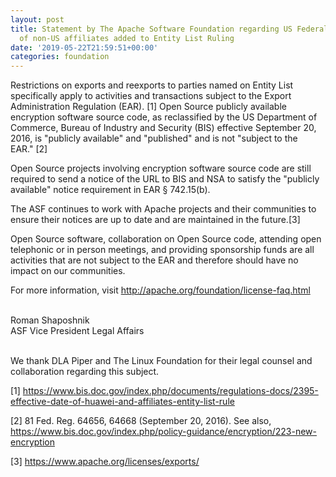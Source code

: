 ```yaml
---
layout: post
title: Statement by The Apache Software Foundation regarding US Federal Register Notice
  of non-US affiliates added to Entity List Ruling
date: '2019-05-22T21:59:51+00:00'
categories: foundation
---
```

<div>Restrictions on exports and reexports to parties named on Entity List specifically apply to activities and transactions subject to the Export Administration Regulation (EAR). [1] Open Source publicly available encryption software source code, as reclassified by the US Department of Commerce, Bureau of Industry and Security (BIS) effective September 20, 2016, is &quot;publicly available&quot; and &quot;published&quot; and is not &quot;subject to the EAR.&quot;&nbsp;[2]</div> 
  <div> 
    <p>Open Source projects involving encryption software source code are still required to send a notice of the URL to BIS and NSA to satisfy the &quot;publicly available&quot; notice requirement in EAR § 742.15(b).</p> 
  </div> 
  <div>The ASF continues to work with Apache projects and their communities to ensure their notices are up to date and are maintained in the future.[3]</div> 
  <div> 
    <p>Open Source software, collaboration on Open Source code, attending open telephonic or in person meetings, and providing sponsorship funds are all activities that are not subject to the EAR and therefore should have no impact on our communities.</p> 
  </div> 
  <div>For more information, visit <a href="http://apache.org/foundation/license-faq.html">http://apache.org/foundation/license-faq.html</a></div> 
  <div> 
    <p><br />Roman Shaposhnik<br />ASF Vice President Legal Affairs<br /><br /></p> 
  </div> 
  <div>We thank DLA Piper and The Linux Foundation for their legal counsel and collaboration regarding this subject.&nbsp;</div> 
  <div> 
    <p>[1] <a href="https://www.bis.doc.gov/index.php/documents/regulations-docs/2395-effective-date-of-huawei-and-affiliates-entity-list-rule">https://www.bis.doc.gov/index.php/documents/regulations-docs/2395-effective-date-of-huawei-and-affiliates-entity-list-rule</a></p> 
  </div> 
  <div>[2] 81 Fed. Reg. 64656, 64668 (September 20, 2016). See also, <a href="https://www.bis.doc.gov/index.php/policy-guidance/encryption/223-new-encryption">https://www.bis.doc.gov/index.php/policy-guidance/encryption/223-new-encryption</a> </div> 
  <div> 
    <p>[3] <a href="https://www.apache.org/licenses/exports/">https://www.apache.org/licenses/exports/</a></p> 
  </div>
